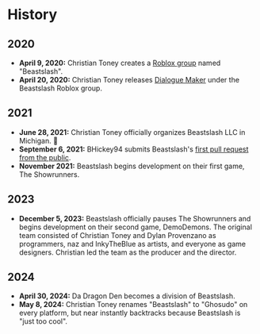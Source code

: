 # History
## 2020
* **April 9, 2020:** Christian Toney creates a [Roblox group](https://www.roblox.com/groups/5933742/Beastslash) named "Beastslash".
* **April 20, 2020:** Christian Toney releases [Dialogue Maker](https://create.roblox.com/store/asset/4930928141/Dialogue-Maker-Beta) under the Beastslash Roblox group. 

## 2021
* **June 28, 2021:** Christian Toney officially organizes Beastslash LLC in Michigan. 🎂
* **September 6, 2021:** BHickey94 submits Beastslash's [first pull request from the public](https://github.com/Beastslash/roblox-dialogue-maker/pull/43).
* **November 2021:** Beastslash begins development on their first game, The Showrunners. 

## 2023
* **December 5, 2023:** Beastslash officially pauses The Showrunners and begins development on their second game, DemoDemons. The original team consisted of Christian Toney and Dylan Provenzano as programmers, naz and InkyTheBlue as artists, and everyone as game designers. Christian led the team as the producer and the director.

## 2024
* **April 30, 2024:** Da Dragon Den becomes a division of Beastslash.
* **May 8, 2024:** Christian Toney renames "Beastslash" to "Ghosudo" on every platform, but near instantly backtracks because Beastslash is "just too cool".
